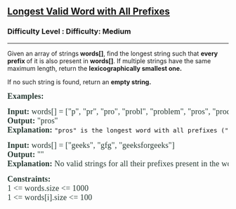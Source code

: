 <h2><a href="https://www.geeksforgeeks.org/problems/longest-valid-word-with-all-prefixes/1">Longest Valid Word with All Prefixes</a></h2><h3>Difficulty Level : Difficulty: Medium</h3><hr><div class="problems_problem_content__Xm_eO"><p>Given an array of strings<strong> words[]</strong>, find the longest string such that <strong>every prefix </strong>of it is also present in <strong>words[]</strong>. If multiple strings have the same maximum length, return the <strong>lexicographically smallest one. </strong></p>
<p><span style="font-family: -apple-system, BlinkMacSystemFont, 'Segoe UI', Roboto, Oxygen, Ubuntu, Cantarell, 'Open Sans', 'Helvetica Neue', sans-serif;">If no such string is found, return an <strong>empty string.</strong></span></p>
<p><span style="box-sizing: border-box; font-weight: bolder; color: #273932; font-family: Nunito, serif; font-size: 18px; letter-spacing: 0.21px; background-color: #ffffff;"><span style="box-sizing: border-box; font-weight: bolder;">Examples:</span></span></p>
<pre><span style="color: #273932; font-family: Nunito, serif;"><span style="font-size: 18px; letter-spacing: 0.21px;"><strong>Input: </strong>words[]</span></span><span style="color: #273932; font-family: Nunito, serif;"><span style="font-size: 18px; letter-spacing: 0.21px;"><span style="color: #273932; font-family: Nunito, serif;"><span style="font-size: 18px; letter-spacing: 0.21px;">&nbsp;= ["p", "pr", "pro", "probl", "problem", "pros", "process", "processor"]<br></span></span></span></span><span style="color: #273932; font-family: Nunito, serif;"><span style="font-size: 18px; letter-spacing: 0.21px;"><strong style="color: #273932; font-family: Nunito, serif; font-size: 18px; letter-spacing: 0.21px;">Output: </strong><span style="color: #273932; font-family: Nunito, serif; font-size: 18px; letter-spacing: 0.21px;">"pros</span><span style="color: #273932; font-family: Nunito, serif;"><span style="font-size: 18px; letter-spacing: 0.21px;">"&nbsp;</span></span></span></span><br><span style="color: #273932; font-family: Nunito, serif;"><span style="font-size: 18px; letter-spacing: 0.21px;"><strong>Explanation: </strong></span></span>"pros" is the longest word with all prefixes ("p", "pr", "pro", "pros") present.</pre>
<pre><span style="color: #273932; font-family: Nunito, serif;"><span style="font-size: 18px; letter-spacing: 0.21px;"><strong>Input: </strong>words[] = ["geeks", "gfg", "geeksforgeeks"]<br></span></span><span style="color: #273932; font-family: Nunito, serif;"><span style="font-size: 18px; letter-spacing: 0.21px;"><strong>Output: </strong>""<br></span></span><span style="color: #273932; font-family: Nunito, serif;"><span style="font-size: 18px; letter-spacing: 0.21px;"><strong>Explanation:&nbsp;</strong>No valid strings for all their prefixes present in the words array.</span></span></pre>
<p><span style="color: #273932; font-family: Nunito, serif;"><span style="font-size: 18px; letter-spacing: 0.21px;"><strong>Constraints:<br></strong>1 &lt;= words.size &lt;= 1000<br>1 &lt;= words[i].size &lt;= 100<strong><br></strong></span></span></p></div>